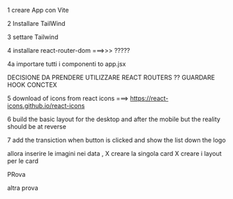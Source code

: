 1 creare App con Vite

2 Installare TailWind 

3 settare Tailwind 

4 installare react-router-dom ===>>>  ?????

4a importare tutti i componenti to app.jsx

DECISIONE DA PRENDERE UTILIZZARE REACT ROUTERS ??  GUARDARE HOOK CONCTEX


5 download of icons from react icons ===> https://react-icons.github.io/react-icons

6 build the basic layout for the desktop and after the mobile but the reality should be at reverse 

7 add the transiction when button is clicked and show the list  down the logo 



allora inserire le imagini nei data , X
creare la singola card                X
creare i layout per le card 

PRova

altra prova 